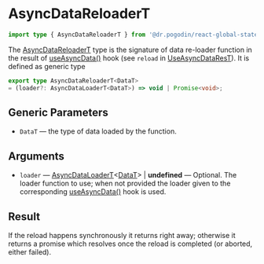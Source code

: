 # AsyncDataReloaderT
[AsyncDataReloaderT]: /docs/api/types/async-data-reloader
```ts
import type { AsyncDataReloaderT } from '@dr.pogodin/react-global-state';
```
The [AsyncDataReloaderT] type is the signature of data re-loader function in
the result of [useAsyncData()] hook (see `reload` in [UseAsyncDataResT]). It is
defined as generic type
```ts
export type AsyncDataReloaderT<DataT>
= (loader?: AsyncDataLoaderT<DataT>) => void | Promise<void>;
```

## Generic Parameters
[DataT]: #data-type
- `DataT` <Link id="data-type" /> &mdash; the type of data loaded by the function.

## Arguments
- `loader` &mdash; [AsyncDataLoaderT]\<[DataT]\> | **undefined** &mdash;
  Optional. The loader function to use; when not provided the loader given
  to the corresponding [useAsyncData()] hook is used.

## Result
If the reload happens synchronously it returns right away; otherwise it returns
a promise which resolves once the reload is completed (or aborted, either failed).

[AsyncDataLoaderT]: /docs/api/types/async-data-loader
[useAsyncData()]: /docs/api/hooks/useasyncdata
[UseAsyncDataResT]: /docs/api/types/use-async-data-res
